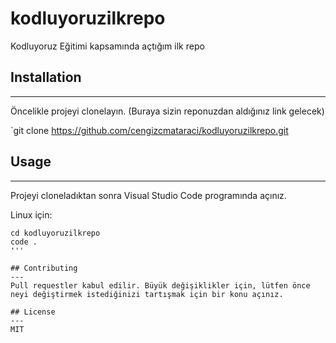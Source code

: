 # kodluyoruzilkrepo
Kodluyoruz Eğitimi kapsamında açtığım ilk repo

## Installation
---

Öncelikle projeyi clonelayın. (Buraya sizin reponuzdan aldığınız link gelecek)

`git clone https://github.com/cengizcmataraci/kodluyoruzilkrepo.git

## Usage
---

Projeyi cloneladıktan sonra Visual Studio Code programında açınız.

Linux için:

```
cd kodluyoruzilkrepo
code .
'''

## Contributing
---
Pull requestler kabul edilir. Büyük değişiklikler için, lütfen önce neyi değiştirmek istediğinizi tartışmak için bir konu açınız.

## License
---
MIT
